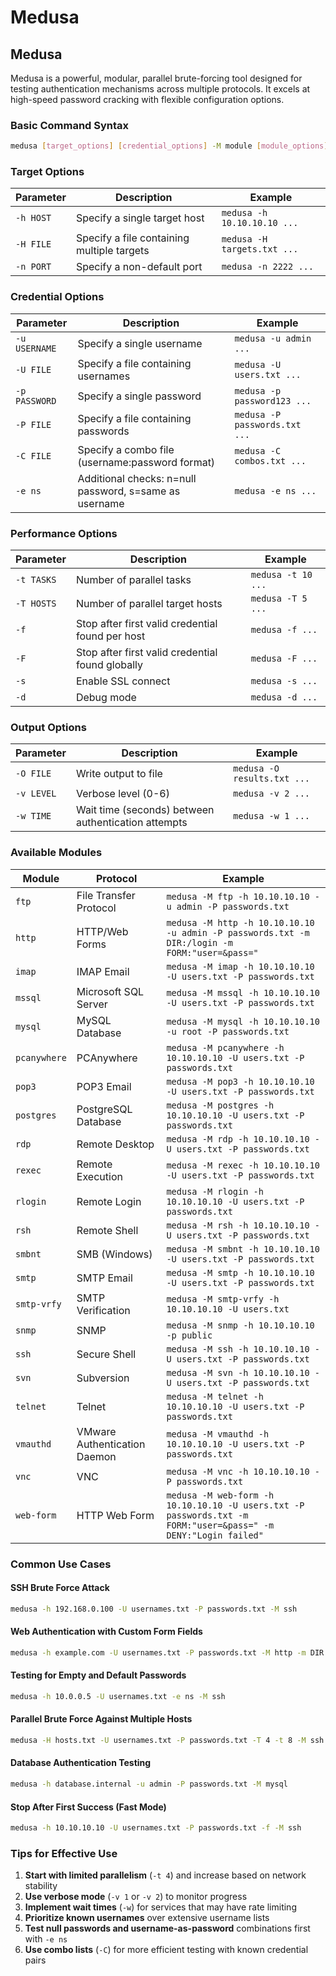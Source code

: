 # Medusa

## Medusa

Medusa is a powerful, modular, parallel brute-forcing tool designed for testing authentication mechanisms across multiple protocols. It excels at high-speed password cracking with flexible configuration options.

### Basic Command Syntax

```bash
medusa [target_options] [credential_options] -M module [module_options]
```

### Target Options

| Parameter | Description                                | Example                     |
| --------- | ------------------------------------------ | --------------------------- |
| `-h HOST` | Specify a single target host               | `medusa -h 10.10.10.10 ...` |
| `-H FILE` | Specify a file containing multiple targets | `medusa -H targets.txt ...` |
| `-n PORT` | Specify a non-default port                 | `medusa -n 2222 ...`        |

### Credential Options

| Parameter     | Description                                            | Example                       |
| ------------- | ------------------------------------------------------ | ----------------------------- |
| `-u USERNAME` | Specify a single username                              | `medusa -u admin ...`         |
| `-U FILE`     | Specify a file containing usernames                    | `medusa -U users.txt ...`     |
| `-p PASSWORD` | Specify a single password                              | `medusa -p password123 ...`   |
| `-P FILE`     | Specify a file containing passwords                    | `medusa -P passwords.txt ...` |
| `-C FILE`     | Specify a combo file (username:password format)        | `medusa -C combos.txt ...`    |
| `-e ns`       | Additional checks: n=null password, s=same as username | `medusa -e ns ...`            |

### Performance Options

| Parameter  | Description                                      | Example            |
| ---------- | ------------------------------------------------ | ------------------ |
| `-t TASKS` | Number of parallel tasks                         | `medusa -t 10 ...` |
| `-T HOSTS` | Number of parallel target hosts                  | `medusa -T 5 ...`  |
| `-f`       | Stop after first valid credential found per host | `medusa -f ...`    |
| `-F`       | Stop after first valid credential found globally | `medusa -F ...`    |
| `-s`       | Enable SSL connect                               | `medusa -s ...`    |
| `-d`       | Debug mode                                       | `medusa -d ...`    |

### Output Options

| Parameter  | Description                                         | Example                     |
| ---------- | --------------------------------------------------- | --------------------------- |
| `-O FILE`  | Write output to file                                | `medusa -O results.txt ...` |
| `-v LEVEL` | Verbose level (0-6)                                 | `medusa -v 2 ...`           |
| `-w TIME`  | Wait time (seconds) between authentication attempts | `medusa -w 1 ...`           |

### Available Modules

| Module       | Protocol                     | Example                                                                                                        |
| ------------ | ---------------------------- | -------------------------------------------------------------------------------------------------------------- |
| `ftp`        | File Transfer Protocol       | `medusa -M ftp -h 10.10.10.10 -u admin -P passwords.txt`                                                       |
| `http`       | HTTP/Web Forms               | `medusa -M http -h 10.10.10.10 -u admin -P passwords.txt -m DIR:/login -m FORM:"user=&pass="`                  |
| `imap`       | IMAP Email                   | `medusa -M imap -h 10.10.10.10 -U users.txt -P passwords.txt`                                                  |
| `mssql`      | Microsoft SQL Server         | `medusa -M mssql -h 10.10.10.10 -U users.txt -P passwords.txt`                                                 |
| `mysql`      | MySQL Database               | `medusa -M mysql -h 10.10.10.10 -u root -P passwords.txt`                                                      |
| `pcanywhere` | PCAnywhere                   | `medusa -M pcanywhere -h 10.10.10.10 -U users.txt -P passwords.txt`                                            |
| `pop3`       | POP3 Email                   | `medusa -M pop3 -h 10.10.10.10 -U users.txt -P passwords.txt`                                                  |
| `postgres`   | PostgreSQL Database          | `medusa -M postgres -h 10.10.10.10 -U users.txt -P passwords.txt`                                              |
| `rdp`        | Remote Desktop               | `medusa -M rdp -h 10.10.10.10 -U users.txt -P passwords.txt`                                                   |
| `rexec`      | Remote Execution             | `medusa -M rexec -h 10.10.10.10 -U users.txt -P passwords.txt`                                                 |
| `rlogin`     | Remote Login                 | `medusa -M rlogin -h 10.10.10.10 -U users.txt -P passwords.txt`                                                |
| `rsh`        | Remote Shell                 | `medusa -M rsh -h 10.10.10.10 -U users.txt -P passwords.txt`                                                   |
| `smbnt`      | SMB (Windows)                | `medusa -M smbnt -h 10.10.10.10 -U users.txt -P passwords.txt`                                                 |
| `smtp`       | SMTP Email                   | `medusa -M smtp -h 10.10.10.10 -U users.txt -P passwords.txt`                                                  |
| `smtp-vrfy`  | SMTP Verification            | `medusa -M smtp-vrfy -h 10.10.10.10 -U users.txt`                                                              |
| `snmp`       | SNMP                         | `medusa -M snmp -h 10.10.10.10 -p public`                                                                      |
| `ssh`        | Secure Shell                 | `medusa -M ssh -h 10.10.10.10 -U users.txt -P passwords.txt`                                                   |
| `svn`        | Subversion                   | `medusa -M svn -h 10.10.10.10 -U users.txt -P passwords.txt`                                                   |
| `telnet`     | Telnet                       | `medusa -M telnet -h 10.10.10.10 -U users.txt -P passwords.txt`                                                |
| `vmauthd`    | VMware Authentication Daemon | `medusa -M vmauthd -h 10.10.10.10 -U users.txt -P passwords.txt`                                               |
| `vnc`        | VNC                          | `medusa -M vnc -h 10.10.10.10 -P passwords.txt`                                                                |
| `web-form`   | HTTP Web Form                | `medusa -M web-form -h 10.10.10.10 -U users.txt -P passwords.txt -m FORM:"user=&pass=" -m DENY:"Login failed"` |

### Common Use Cases

#### SSH Brute Force Attack

```bash
medusa -h 192.168.0.100 -U usernames.txt -P passwords.txt -M ssh
```

#### Web Authentication with Custom Form Fields

```bash
medusa -h example.com -U usernames.txt -P passwords.txt -M http -m DIR:/login -m FORM:"username=&password=" -m DENY:"Invalid credentials"
```

#### Testing for Empty and Default Passwords

```bash
medusa -h 10.0.0.5 -U usernames.txt -e ns -M ssh
```

#### Parallel Brute Force Against Multiple Hosts

```bash
medusa -H hosts.txt -U usernames.txt -P passwords.txt -T 4 -t 8 -M ssh
```

#### Database Authentication Testing

```bash
medusa -h database.internal -u admin -P passwords.txt -M mysql
```

#### Stop After First Success (Fast Mode)

```bash
medusa -h 10.10.10.10 -U usernames.txt -P passwords.txt -f -M ssh
```

### Tips for Effective Use

1. **Start with limited parallelism** (`-t 4`) and increase based on network stability
2. **Use verbose mode** (`-v 1` or `-v 2`) to monitor progress
3. **Implement wait times** (`-w`) for services that may have rate limiting
4. **Prioritize known usernames** over extensive username lists
5. **Test null passwords and username-as-password** combinations first with `-e ns`
6. **Use combo lists** (`-C`) for more efficient testing with known credential pairs
